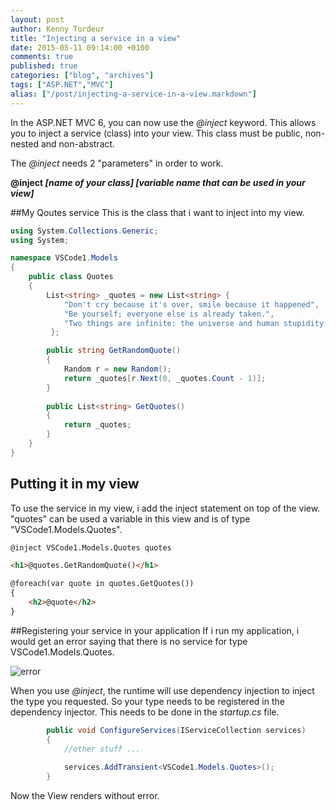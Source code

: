 ```yaml
---
layout: post
author: Kenny Tordeur
title: "Injecting a service in a view"
date: 2015-05-11 09:14:00 +0100
comments: true
published: true
categories: ["blog", "archives"]
tags: ["ASP.NET","MVC"]
alias: ["/post/injecting-a-service-in-a-view.markdown"]
---
```

In the ASP.NET MVC 6, you can now use the *@inject* keyword. This allows you to inject a service (class) into your view. This class must be public, non-nested and non-abstract.

The *@inject* needs 2 "parameters" in order to work. 

**@inject _[name of your class] [variable name that can be used in your view]_**


##My Qoutes service
This is the class that i want to inject into my view.

```csharp
using System.Collections.Generic;
using System;

namespace VSCode1.Models
{
    public class Quotes
	{
		List<string> _quotes = new List<string> { 
			"Don't cry because it's over, smile because it happened",
			"Be yourself; everyone else is already taken.",
			"Two things are infinite: the universe and human stupidity; and I'm not sure about the universe."	 
		 };

		public string GetRandomQuote()
		{
			Random r = new Random();				
			return _quotes[r.Next(0, _quotes.Count - 1)];
		}
			
		public List<string> GetQuotes()
		{
			return _quotes;
		}
	}
}
```
## Putting it in my view
To use the service in my view, i add the inject statement on top of the view. "quotes" can be used a variable in this view and is of type "VSCode1.Models.Quotes".

```html
@inject VSCode1.Models.Quotes quotes

<h1>@quotes.GetRandomQuote()</h1>

@foreach(var quote in quotes.GetQuotes())
{
    <h2>@quote</h2>
}
```
##Registering your service in your application
If i run my application, i would get an error saying that there is no service for type VSCode1.Models.Quotes.

![error](http://blog.kennytordeur.be/images/2015-05-22-Injecting-a-service-in-a-view/error.png)

When you use *@inject*, the runtime will use dependency injection to inject the type you requested. So your type needs to be registered in the dependency injector. This needs to be done in the *startup.cs* file.

```csharp
        public void ConfigureServices(IServiceCollection services)
        {
            //other stuff ...
            
            services.AddTransient<VSCode1.Models.Quotes>();
        }
```
Now the View renders without error.

